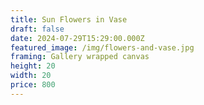 ```yaml
---
title: Sun Flowers in Vase
draft: false
date: 2024-07-29T15:29:00.000Z
featured_image: /img/flowers-and-vase.jpg
framing: Gallery wrapped canvas
height: 20
width: 20
price: 800
---
```

